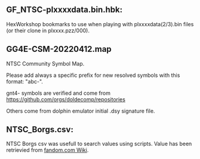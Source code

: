 ## GF_NTSC-plxxxxdata.bin.hbk:
HexWorkshop bookmarks to use when playing with plxxxxdata(2/3).bin files (or their clone in plxxxx.pzz/000).
## GG4E-CSM-20220412.map
NTSC Community Symbol Map.

Please add always a specific prefix for new resolved symbols with this format: "abc-".

gnt4- symbols are verified and come from https://github.com/orgs/doldecomp/repositories

Others come from dolphin emulator initial .dsy signature file.
## NTSC_Borgs.csv:
NTSC Borgs csv was usefull to search values using scripts. Value has been retrievied from [fandom.com Wiki](https://gotchaforce.fandom.com/wiki/Gotcha_Force_Wiki).
